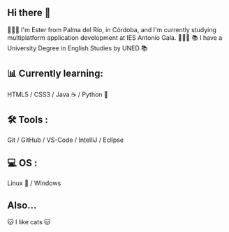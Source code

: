 ## Hi there 👋


👩🏻‍💻 I'm Ester from Palma del Río, in Córdoba, and I'm currently studying multiplatform application development at IES Antonio Gala. 👩🏻‍💻
📚 I have a University Degree in English Studies by UNED 📚

## 📊 Currently learning:
HTML5 / CSS3 / Java ☕ / Python 🐍

## 🛠 Tools :
Git / GitHub / VS-Code / IntelliJ / Eclipse

## 💻 OS :
Linux 🐧 / Windows 

## Also...

🐱 I like cats 🐱
